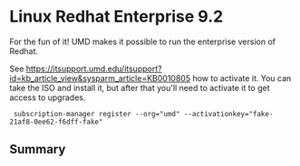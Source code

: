 # Linux  Redhat Enterprise 9.2

For the fun of it!   UMD makes it possible to run the enterprise version of Redhat.

See https://itsupport.umd.edu/itsupport?id=kb_article_view&sysparm_article=KB0010805
how to activate it.  You can take the ISO and install it, but after that you'll need
to activate it to get access to upgrades.

     subscription-manager register --org="umd" --activationkey="fake-21af8-0ee62-f6dff-fake" 


## Summary

